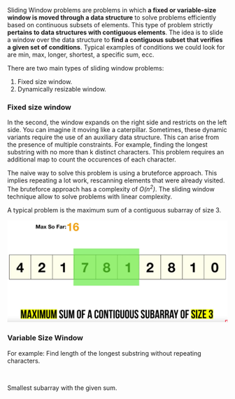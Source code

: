 Sliding Window problems are problems in which **a fixed or variable-size window is moved through a data structure** to solve problems efficiently based on continuous subsets of elements. This type of problem strictly **pertains to data structures with contiguous elements**. The idea is to slide a window over the data structure to **find a contiguous subset that verifies a given set of conditions**. Typical examples of conditions we could look for are min, max, longer, shortest, a specific sum, ecc.

There are two main types of sliding window problems:

1.  Fixed size window.
2.  Dynamically resizable window.

### Fixed size window

In the second, the window expands on the right side and restricts on the left side. You can imagine it moving like a caterpillar. Sometimes, these dynamic variants require the use of an auxiliary data structure. This can arise from the presence of multiple constraints. For example, finding the longest substring with no more than k distinct characters. This problem requires an additional map to count the occurences of each character.

The naive way to solve this problem is using a bruteforce approach. This implies repeating a lot work, rescanning elements that were already visited. The bruteforce approach has a complexity of *O($n^2$)*. The sliding window technique allow to solve problems with linear complexity.

A typical problem is the maximum sum of a contiguous subarray of size 3.

![73cc7f02c27dbc6ebfd0f47e38cfac42.png](../_resources/73cc7f02c27dbc6ebfd0f47e38cfac42.png)

###  Variable Size Window  
For example: Find length of the longest substring without repeating characters.

&nbsp;

Smallest subarray with the given sum.